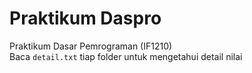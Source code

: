 # Praktikum Daspro
Praktikum Dasar Pemrograman (IF1210) 
</br>
Baca `detail.txt` tiap folder untuk mengetahui detail nilai
